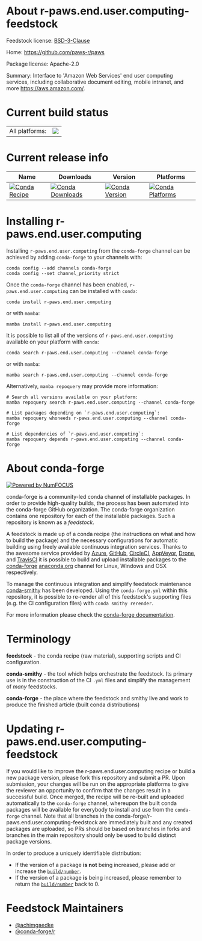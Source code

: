 About r-paws.end.user.computing-feedstock
=========================================

Feedstock license: [BSD-3-Clause](https://github.com/conda-forge/r-paws.end.user.computing-feedstock/blob/main/LICENSE.txt)

Home: https://github.com/paws-r/paws

Package license: Apache-2.0

Summary: Interface to 'Amazon Web Services' end user computing services, including collaborative document editing, mobile intranet, and more <https://aws.amazon.com/>.

Current build status
====================


<table><tr><td>All platforms:</td>
    <td>
      <a href="https://dev.azure.com/conda-forge/feedstock-builds/_build/latest?definitionId=14237&branchName=main">
        <img src="https://dev.azure.com/conda-forge/feedstock-builds/_apis/build/status/r-paws.end.user.computing-feedstock?branchName=main">
      </a>
    </td>
  </tr>
</table>

Current release info
====================

| Name | Downloads | Version | Platforms |
| --- | --- | --- | --- |
| [![Conda Recipe](https://img.shields.io/badge/recipe-r--paws.end.user.computing-green.svg)](https://anaconda.org/conda-forge/r-paws.end.user.computing) | [![Conda Downloads](https://img.shields.io/conda/dn/conda-forge/r-paws.end.user.computing.svg)](https://anaconda.org/conda-forge/r-paws.end.user.computing) | [![Conda Version](https://img.shields.io/conda/vn/conda-forge/r-paws.end.user.computing.svg)](https://anaconda.org/conda-forge/r-paws.end.user.computing) | [![Conda Platforms](https://img.shields.io/conda/pn/conda-forge/r-paws.end.user.computing.svg)](https://anaconda.org/conda-forge/r-paws.end.user.computing) |

Installing r-paws.end.user.computing
====================================

Installing `r-paws.end.user.computing` from the `conda-forge` channel can be achieved by adding `conda-forge` to your channels with:

```
conda config --add channels conda-forge
conda config --set channel_priority strict
```

Once the `conda-forge` channel has been enabled, `r-paws.end.user.computing` can be installed with `conda`:

```
conda install r-paws.end.user.computing
```

or with `mamba`:

```
mamba install r-paws.end.user.computing
```

It is possible to list all of the versions of `r-paws.end.user.computing` available on your platform with `conda`:

```
conda search r-paws.end.user.computing --channel conda-forge
```

or with `mamba`:

```
mamba search r-paws.end.user.computing --channel conda-forge
```

Alternatively, `mamba repoquery` may provide more information:

```
# Search all versions available on your platform:
mamba repoquery search r-paws.end.user.computing --channel conda-forge

# List packages depending on `r-paws.end.user.computing`:
mamba repoquery whoneeds r-paws.end.user.computing --channel conda-forge

# List dependencies of `r-paws.end.user.computing`:
mamba repoquery depends r-paws.end.user.computing --channel conda-forge
```


About conda-forge
=================

[![Powered by
NumFOCUS](https://img.shields.io/badge/powered%20by-NumFOCUS-orange.svg?style=flat&colorA=E1523D&colorB=007D8A)](https://numfocus.org)

conda-forge is a community-led conda channel of installable packages.
In order to provide high-quality builds, the process has been automated into the
conda-forge GitHub organization. The conda-forge organization contains one repository
for each of the installable packages. Such a repository is known as a *feedstock*.

A feedstock is made up of a conda recipe (the instructions on what and how to build
the package) and the necessary configurations for automatic building using freely
available continuous integration services. Thanks to the awesome service provided by
[Azure](https://azure.microsoft.com/en-us/services/devops/), [GitHub](https://github.com/),
[CircleCI](https://circleci.com/), [AppVeyor](https://www.appveyor.com/),
[Drone](https://cloud.drone.io/welcome), and [TravisCI](https://travis-ci.com/)
it is possible to build and upload installable packages to the
[conda-forge](https://anaconda.org/conda-forge) [anaconda.org](https://anaconda.org/)
channel for Linux, Windows and OSX respectively.

To manage the continuous integration and simplify feedstock maintenance
[conda-smithy](https://github.com/conda-forge/conda-smithy) has been developed.
Using the ``conda-forge.yml`` within this repository, it is possible to re-render all of
this feedstock's supporting files (e.g. the CI configuration files) with ``conda smithy rerender``.

For more information please check the [conda-forge documentation](https://conda-forge.org/docs/).

Terminology
===========

**feedstock** - the conda recipe (raw material), supporting scripts and CI configuration.

**conda-smithy** - the tool which helps orchestrate the feedstock.
                   Its primary use is in the construction of the CI ``.yml`` files
                   and simplify the management of *many* feedstocks.

**conda-forge** - the place where the feedstock and smithy live and work to
                  produce the finished article (built conda distributions)


Updating r-paws.end.user.computing-feedstock
============================================

If you would like to improve the r-paws.end.user.computing recipe or build a new
package version, please fork this repository and submit a PR. Upon submission,
your changes will be run on the appropriate platforms to give the reviewer an
opportunity to confirm that the changes result in a successful build. Once
merged, the recipe will be re-built and uploaded automatically to the
`conda-forge` channel, whereupon the built conda packages will be available for
everybody to install and use from the `conda-forge` channel.
Note that all branches in the conda-forge/r-paws.end.user.computing-feedstock are
immediately built and any created packages are uploaded, so PRs should be based
on branches in forks and branches in the main repository should only be used to
build distinct package versions.

In order to produce a uniquely identifiable distribution:
 * If the version of a package **is not** being increased, please add or increase
   the [``build/number``](https://docs.conda.io/projects/conda-build/en/latest/resources/define-metadata.html#build-number-and-string).
 * If the version of a package **is** being increased, please remember to return
   the [``build/number``](https://docs.conda.io/projects/conda-build/en/latest/resources/define-metadata.html#build-number-and-string)
   back to 0.

Feedstock Maintainers
=====================

* [@achimgaedke](https://github.com/achimgaedke/)
* [@conda-forge/r](https://github.com/orgs/conda-forge/teams/r/)

